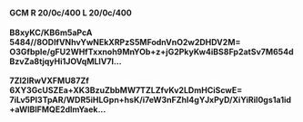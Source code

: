 #### GCM R 20/0c/400 L 20/0c/400
**B8xyKC/KB6m5aPcA**<br/>**5484//8ODIfVNhvYwNEkXRPzS5MFodnVnO2w2DHDV2M=**<br/>**O3GfbpIe/gFU2WHfTxxnoh9MnYOb+z+jG2PkyKw4iBS8Fp2atSv7M654dBzvZa8tjqyHi1JOVqMLIV7l...**<br/><br/>
**7ZI2lRwVXFMU87Zf**<br/>**6XY3GcUSZEa+XK3BzuZbbMW7TZLZfvKv2LDmHCiScwE=**<br/>**7iLv5Pl3TpAR/WDR5iHLGpn+hsK/i7eW3nFZhl4gYJxPyD/XiYiRil0gs1a1id+aWlBlFMQE2dlmYaek...**